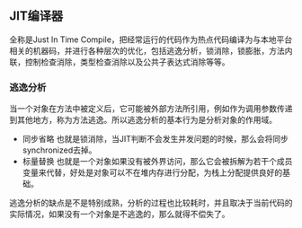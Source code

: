 ## JIT编译器

全称是Just In Time Compile，把经常运行的代码作为热点代码编译为与本地平台相关的机器码，并进行各种层次的优化，包括逃逸分析，锁消除，锁膨胀，方法内联，控制检查消除，类型检查消除以及公共子表达式消除等等。

### 逃逸分析

当一个对象在方法中被定义后，它可能被外部方法所引用，例如作为调用参数传递到其他地方，称为方法逃逸。所以逃逸分析的基本行为是分析对象的作用域。

- 同步省略 也就是锁消除，当JIT判断不会发生并发问题的时候，那么会将同步synchronized去掉。
- 标量替换 也就是一个对象如果没有被外界访问，那么它会被拆解为若干个成员变量来代替，好处是对象可以不在堆内存进行分配，为栈上分配提供良好的基础。

逃逸分析的缺点是不是特别成熟，分析的过程也比较耗时，并且取决于当前代码的实际情况，如果没有一个对象是不逃逸的，那么就得不偿失了。